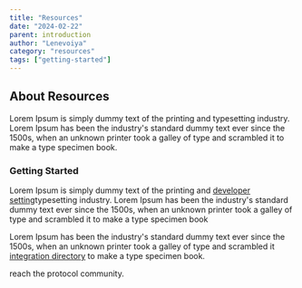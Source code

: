 ```yaml
---
title: "Resources"
date: "2024-02-22"
parent: introduction
author: "Lenevoiya"
category: "resources"
tags: ["getting-started"]
---
```


## About Resources

Lorem Ipsum is simply dummy text of the printing and typesetting industry. Lorem Ipsum has been the industry's standard dummy text ever since the 1500s, when an unknown printer took a galley of type and scrambled it to make a type specimen book.

### Getting Started

Lorem Ipsum is simply dummy text of the printing and [developer setting](/dev-setting)typesetting industry. Lorem Ipsum has been the industry's standard dummy text ever since the 1500s, when an unknown printer took a galley of type and scrambled it to make a type specimen book

Lorem Ipsum has been the industry's standard dummy text ever since the 1500s, when an unknown printer took a galley of type and scrambled it [integration directory](/integration-directory) to make a type specimen book.

reach the protocol community.

